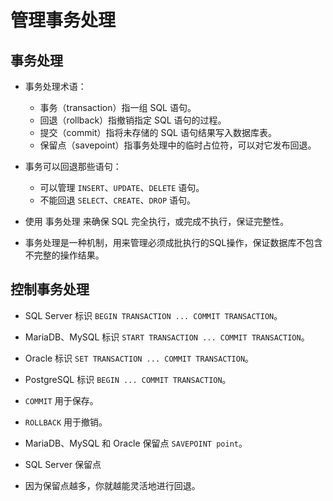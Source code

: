 # 管理事务处理

## 事务处理
* 事务处理术语：
    * 事务（transaction）指一组 SQL 语句。
    * 回退（rollback）指撤销指定 SQL 语句的过程。
    * 提交（commit）指将未存储的 SQL 语句结果写入数据库表。
    * 保留点（savepoint）指事务处理中的临时占位符，可以对它发布回退。

* 事务可以回退那些语句：
    * 可以管理 `INSERT`、`UPDATE`、`DELETE` 语句。
    * 不能回退 `SELECT`、`CREATE`、`DROP` 语句。

* 使用 事务处理 来确保 SQL 完全执行，或完成不执行，保证完整性。
* 事务处理是一种机制，用来管理必须成批执行的SQL操作，保证数据库不包含不完整的操作结果。

## 控制事务处理
* SQL Server 标识 `BEGIN TRANSACTION ... COMMIT TRANSACTION`。
* MariaDB、MySQL 标识 `START TRANSACTION ... COMMIT TRANSACTION`。
* Oracle 标识 `SET TRANSACTION ... COMMIT TRANSACTION`。
* PostgreSQL 标识 `BEGIN ... COMMIT TRANSACTION`。

* `COMMIT` 用于保存。
* `ROLLBACK` 用于撤销。

* MariaDB、MySQL 和 Oracle 保留点 `SAVEPOINT point`。
* SQL Server 保留点
* 因为保留点越多，你就越能灵活地进行回退。
